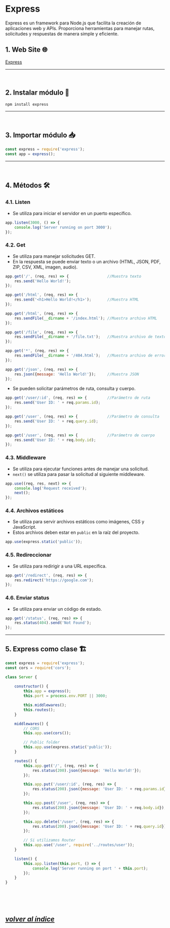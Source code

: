 # Express
Express es un framework para Node.js que facilita la creación de aplicaciones web y APIs. Proporciona herramientas para manejar rutas, solicitudes y respuestas de manera simple y eficiente.

## 1. Web Site 🌐
[Express](https://expressjs.com/)

---
<br>

## 2. Instalar módulo 🔧
`npm install express`

---
<br>

## 3. Importar módulo 📥
```javascript
const express = require('express');
const app = express();
```

---
<br>

## 4. Métodos 🛠️

### 4.1. Listen
- Se utiliza para iniciar el servidor en un puerto específico.
```javascript
app.listen(3000, () => {
    console.log('Server running on port 3000');
});
```

### 4.2. Get
- Se utiliza para manejar solicitudes GET.
- En la respuesta se puede enviar texto o un archivo (HTML, JSON, PDF, ZIP, CSV, XML, imagen, audio).
```javascript
app.get('/', (req, res) => {                 //Muestra texto
    res.send('Hello World!');
});

app.get('/html', (req, res) => {
    res.send('<h1>Hello World!</h1>');       //Muestra HTML
});

app.get('/html', (req, res) => {
    res.sendFile(__dirname + '/index.html'); //Muestra archivo HTML  
});

app.get('/file', (req, res) => {
    res.sendFile(__dirname + '/file.txt');   //Muestra archivo de texto
});

app.get('*', (req, res) => {
    res.sendFile(__dirname + '/404.html');   //Muestra archivo de error
});

app.get('/json', (req, res) => {
    res.json({message: 'Hello World!'});     //Muestra JSON
});
```
- Se pueden solicitar parámetros de ruta, consulta y cuerpo.
```javascript
app.get('/user/:id', (req, res) => {         //Parámetro de ruta
    res.send('User ID: ' + req.params.id);
});

app.get('/user', (req, res) => {             //Parámetro de consulta
    res.send('User ID: ' + req.query.id);
});

app.get('/user', (req, res) => {             //Parámetro de cuerpo
    res.send('User ID: ' + req.body.id);
});
```

### 4.3. Middleware
- Se utiliza para ejecutar funciones antes de manejar una solicitud.
- `next()` se utiliza para pasar la solicitud al siguiente middleware.
```javascript
app.use((req, res, next) => {
    console.log('Request received');
    next();
});
```

### 4.4. Archivos estáticos
- Se utiliza para servir archivos estáticos como imágenes, CSS y JavaScript.
- Estos archivos deben estar en `public` en la raíz del proyecto.
```javascript
app.use(express.static('public'));
```

### 4.5. Redireccionar
- Se utiliza para redirigir a una URL específica.
```javascript
app.get('/redirect', (req, res) => {
    res.redirect('https://google.com');
});
```

### 4.6. Enviar status
- Se utiliza para enviar un código de estado.
```javascript
app.get('/status', (req, res) => {
    res.status(404).send('Not Found');
});
```
---

## 5. Express como clase 🏗️
```javascript
const express = require('express');
const cors = require('cors');

class Server {
    
    constructor() {
        this.app = express();
        this.port = process.env.PORT || 3000;

        this.middlewares();
        this.routes();
    }

    middlewares() {
        // CORS
        this.app.use(cors());

        // Public folder
        this.app.use(express.static('public'));
    }

    routes() {
        this.app.get('/', (req, res) => {
            res.status(200).json({message: 'Hello World!'});
        });

        this.app.put('/user/:id', (req, res) => {
            res.status(200).json({message: 'User ID: ' + req.params.id});
        });

        this.app.post('/user', (req, res) => {
            res.status(200).json({message: 'User ID: ' + req.body.id});
        });

        this.app.delete('/user', (req, res) => {
            res.status(200).json({message: 'User ID: ' + req.query.id});
        });

        // Si utilizamos Router
        this.app.use('/user', require('../routes/user'));
    }

    listen() {
        this.app.listen(this.port, () => {
            console.log('Server running on port ' + this.port);
        });
    }
}
```	

<br><br><br>

## *[volver al índice](../../../../../README.md)*